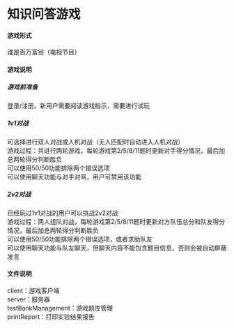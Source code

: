 # 知识问答游戏
#### 游戏形式
谁是百万富翁（电视节目） <br>
#### 游戏说明
##### 游戏前准备
登录/注册。新用户需要阅读游戏指示，需要进行试玩 <br>
##### 1v1对战
可选择进行双人对战或人机对战（无人匹配时自动进入人机对战） <br>
游戏过程：共进行两轮游戏，每轮游戏第2/5/8/11题时更新对手得分情况，最后加总两轮得分判断胜负 <br>
可以使用50/50功能排除两个错误选项 <br>
可以使用聊天功能与对手对骂，用户可禁用该功能 <br>
##### 2v2对战
已经玩过1v1对战的用户可以挑战2v2对战 <br>
游戏过程：两人组队对战，每轮游戏第2/5/8/11题时更新对方队伍总分和队友得分情况，最后加总两轮得分判断胜负 <br>
可以使用50/50功能排除两个错误选项，或者求助队友 <br>
可以使用聊天功能与队友聊天，但聊天内容不能包含题目信息，否则会被自动屏蔽发言 <br>
#### 文件说明
client：游戏客户端 <br>
server：服务器 <br>
testBankManagement：游戏题库管理 <br>
printReport：打印实验结果报告 <br>



